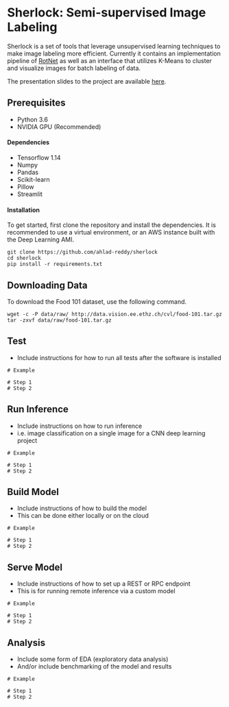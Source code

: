 # Sherlock: Semi-supervised Image Labeling
Sherlock is a set of tools that leverage unsupervised learning techniques to make image labeling more efficient. Currently it contains an implementation pipeline of [RotNet](https://arxiv.org/pdf/1803.07728.pdf) as well as an interface that utilizes K-Means to cluster and visualize images for batch labeling of data. 

The presentation slides to the project are available [here](bit.ly/sherlock-ml).

## Prerequisites

- Python 3.6
- NVIDIA GPU (Recommended)

#### Dependencies

- Tensorflow 1.14
- Numpy
- Pandas
- Scikit-learn
- Pillow
- Streamlit

#### Installation
To get started, first clone the repository and install the dependencies. It is recommended to use a virtual environment, or an AWS instance built with the Deep Learning AMI.
```shell
git clone https://github.com/ahlad-reddy/sherlock
cd sherlock
pip install -r requirements.txt
```

## Downloading Data

To download the Food 101 dataset, use the following command.

```shell
wget -c -P data/raw/ http://data.vision.ee.ethz.ch/cvl/food-101.tar.gz
tar -zxvf data/raw/food-101.tar.gz
```

## Test
- Include instructions for how to run all tests after the software is installed
```
# Example

# Step 1
# Step 2
```

## Run Inference
- Include instructions on how to run inference
- i.e. image classification on a single image for a CNN deep learning project
```
# Example

# Step 1
# Step 2
```

## Build Model
- Include instructions of how to build the model
- This can be done either locally or on the cloud
```
# Example

# Step 1
# Step 2
```

## Serve Model
- Include instructions of how to set up a REST or RPC endpoint
- This is for running remote inference via a custom model
```
# Example

# Step 1
# Step 2
```

## Analysis
- Include some form of EDA (exploratory data analysis)
- And/or include benchmarking of the model and results
```
# Example

# Step 1
# Step 2
```

